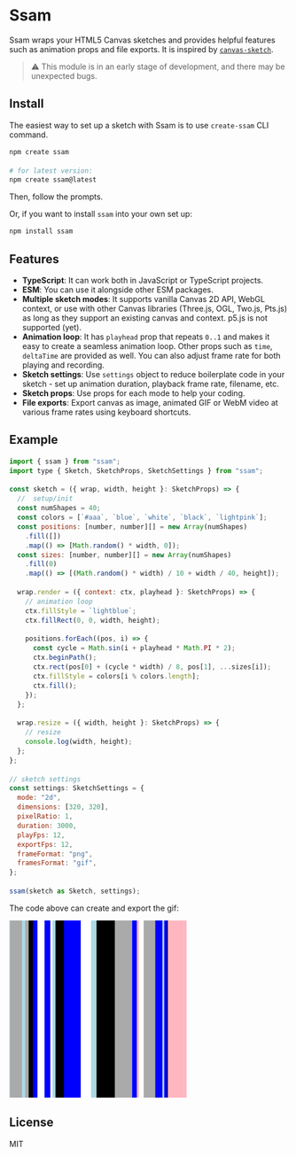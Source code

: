 # Ssam

Ssam wraps your HTML5 Canvas sketches and provides helpful features such as animation props and file exports. It is inspired by [`canvas-sketch`](https://github.com/mattdesl/canvas-sketch/).

> ⚠️ This module is in an early stage of development, and there may be unexpected bugs.

## Install

The easiest way to set up a sketch with Ssam is to use `create-ssam` CLI command.

```sh
npm create ssam 

# for latest version: 
npm create ssam@latest
```

Then, follow the prompts.

Or, if you want to install `ssam` into your own set up:

```sh
npm install ssam
```

## Features

- **TypeScript**: It can work both in JavaScript or TypeScript projects.
- **ESM**: You can use it alongside other ESM packages.
- **Multiple sketch modes**: It supports vanilla Canvas 2D API, WebGL context, or use with other Canvas libraries (Three.js, OGL, Two.js, Pts.js) as long as they support an existing canvas and context. p5.js is not supported (yet).
- **Animation loop**: It has `playhead` prop that repeats `0..1` and makes it easy to create a seamless animation loop. Other props such as `time`, `deltaTime` are provided as well. You can also adjust frame rate for both playing and recording.
- **Sketch settings**: Use `settings` object to reduce boilerplate code in your sketch - set up animation duration, playback frame rate, filename, etc.
- **Sketch props**: Use props for each mode to help your coding.
- **File exports**: Export canvas as image, animated GIF or WebM video at various frame rates using keyboard shortcuts.

## Example

```js
import { ssam } from "ssam";
import type { Sketch, SketchProps, SketchSettings } from "ssam";

const sketch = ({ wrap, width, height }: SketchProps) => {
  //  setup/init
  const numShapes = 40;
  const colors = [`#aaa`, `blue`, `white`, `black`, `lightpink`];
  const positions: [number, number][] = new Array(numShapes)
    .fill([])
    .map(() => [Math.random() * width, 0]);
  const sizes: [number, number][] = new Array(numShapes)
    .fill(0)
    .map(() => [(Math.random() * width) / 10 + width / 40, height]);

  wrap.render = ({ context: ctx, playhead }: SketchProps) => {
    // animation loop
    ctx.fillStyle = `lightblue`;
    ctx.fillRect(0, 0, width, height);

    positions.forEach((pos, i) => {
      const cycle = Math.sin(i + playhead * Math.PI * 2);
      ctx.beginPath();
      ctx.rect(pos[0] + (cycle * width) / 8, pos[1], ...sizes[i]);
      ctx.fillStyle = colors[i % colors.length];
      ctx.fill();
    });
  };

  wrap.resize = ({ width, height }: SketchProps) => {
    // resize
    console.log(width, height);
  };
};

// sketch settings
const settings: SketchSettings = {
  mode: "2d",
  dimensions: [320, 320],
  pixelRatio: 1,
  duration: 3000,
  playFps: 12,
  exportFps: 12,
  frameFormat: "png",
  framesFormat: "gif",
};

ssam(sketch as Sketch, settings);
```

The code above can create and export the gif:

![example gif animation](./docs/example.gif)

## License

MIT
